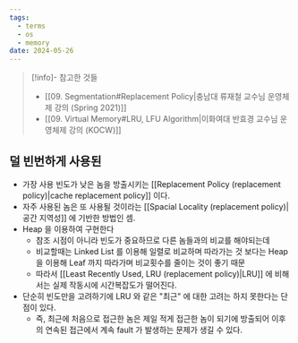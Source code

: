 ```yaml
---
tags:
  - terms
  - os
  - memory
date: 2024-05-26
---
```

> [!info]- 참고한 것들
> - [[09. Segmentation#Replacement Policy|충남대 류재철 교수님 운영체제 강의 (Spring 2021)]]
> - [[09. Virtual Memory#LRU, LFU Algorithm|이화여대 반효경 교수님 운영체제 강의 (KOCW)]]

## 덜 빈번하게 사용된

- 가장 사용 빈도가 낮은 놈을 방출시키는 [[Replacement Policy (replacement policy)|cache replacement policy]] 이다.
- 자주 사용된 놈은 또 사용될 것이라는 [[Spacial Locality (replacement policy)|공간 지역성]] 에 기반한 방법인 셈.
- Heap 을 이용하여 구현한다
    - 참조 시점이 아니라 빈도가 중요하므로 다른 놈들과의 비교를 해야되는데
    - 비교할때는 Linked List 를 이용해 일렬로 비교하며 따라가는 것 보다는 Heap 을 이용해 Leaf 까지 따라가며 비교횟수를 줄이는 것이 좋기 때문
    - 따라서 [[Least Recently Used, LRU (replacement policy)|LRU]] 에 비해서는 실제 작동시에 시간복잡도가 떨어진다.
- 단순히 빈도만을 고려하기에 LRU 와 같은 "최근" 에 대한 고려는 하지 못한다는 단점이 있다.
	- 즉, 최근에 처음으로 접근한 놈은 제일 적게 접근한 놈이 되기에 방출되어 이후의 연속된 접근에서 계속 fault 가 발생하는 문제가 생길 수 있다.